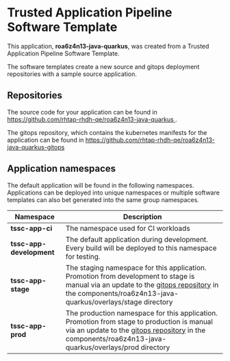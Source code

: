 # Trusted Application Pipeline Software Template

This application, **roa6z4n13-java-quarkus**, was created from a Trusted Application Pipeline Software Template.

The software templates create a new source and gitops deployment repositories with a sample source application. 

## Repositories

The source code for your application can be found in [https://github.com/rhtap-rhdh-qe/roa6z4n13-java-quarkus ](https://github.com/rhtap-rhdh-qe/roa6z4n13-java-quarkus ).
 
The gitops repository, which contains the kubernetes manifests for the application can be found in 
[https://github.com/rhtap-rhdh-qe/roa6z4n13-java-quarkus-gitops ](https://github.com/rhtap-rhdh-qe/roa6z4n13-java-quarkus-gitops ) 

## Application namespaces 

The default application will be found in the following namespaces. Applications can be deployed into unique namespaces or multiple software templates can also bet generated into the same group namespaces.  

|  Namespace   |  Description   |  
| -------- | -------- |
| **tssc-app-ci** | The namespace used for CI workloads |
| **tssc-app-development** | The default application during development. Every build will be deployed to this namespace for testing. |
| **tssc-app-stage** | The staging namespace for this application. Promotion from development to stage is manual via an update to the [gitops repository](https://github.com/rhtap-rhdh-qe/roa6z4n13-java-quarkus-gitops ) in the components/roa6z4n13-java-quarkus/overlays/stage directory |
| **tssc-app-prod** | The production namespace for this application. Promotion from stage to production is manual via an update to the [gitops repository](https://github.com/rhtap-rhdh-qe/roa6z4n13-java-quarkus-gitops ) in the components/roa6z4n13-java-quarkus/overlays/prod directory |